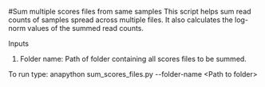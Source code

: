 #Sum multiple scores files from same samples
This script helps sum read counts of samples spread across multiple files. 
It also calculates the log-norm values of the summed read counts.

Inputs
1. Folder name: Path of folder containing all scores files to be summed.

To run type:
anapython sum_scores_files.py --folder-name \<Path to folder\>
